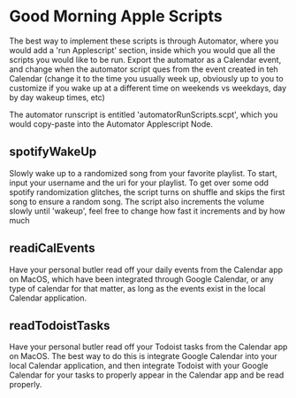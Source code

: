 # Good Morning Apple Scripts

The best way to implement these scripts is through Automator, where you would add a 'run Applescript' section, inside which you would que all the scripts you would like to be run. Export the automator as a Calendar event, and change when the automator script ques from the event created in teh Calendar (change it to the time you usually week up, obviously up to you to customize if you wake up at a different time on weekends vs weekdays, day by day wakeup times, etc)

The automator runscript is entitled 'automatorRunScripts.scpt', which you would copy-paste into the Automator Applescript Node.


## spotifyWakeUp

Slowly wake up to a randomized song from your favorite playlist. To start, input your username and the uri for your playlist. To get over some odd spotify randomization glitches, the script turns on shuffle and skips the first song to ensure a random song. The script also increments the volume slowly until 'wakeup', feel free to change how fast it increments and by how much



## readiCalEvents

Have your personal butler read off your daily events from the Calendar app on MacOS, which have been integrated through Google Calendar, or any type of calendar for that matter, as long as the events exist in the local Calendar application.


## readTodoistTasks

Have your personal butler read off your Todoist tasks from the Calendar app on MacOS. The best way to do this is integrate Google Calendar into your local Calendar application, and then integrate Todoist with your Google Calendar for your tasks to properly appear in the Calendar app and be read properly.


